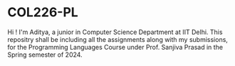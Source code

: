 # COL226-PL

Hi ! I'm Aditya, a junior in Computer Science Department at IIT Delhi.
This repositry shall be including all the assignments along with my submissions, for the Programming Languages Course under Prof. Sanjiva Prasad in the Spring semester of 2024.

